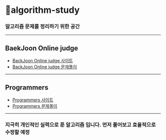 # 🔐algorithm-study
### 알고리즘 문제를 정리하기 위한 공간 
----------------------------------------
## BaekJoon Online judge
- [BackJoon Online judge 사이트](https://www.acmicpc.net/)
- [BackJoon Online judge 문제풀이](https://github.com/pjt-tech/algorithm-study/tree/master/BaekJoon)

----------------------------------------
## Programmers
- [Programmers 사이트](https://programmers.co.kr/)
- [Programmers 문제풀이](https://github.com/pjt-tech/algorithm-study/tree/master/Programmers) 

----------------------------------------
### 지극히 개인적인 실력으로 푼 알고리즘 입니다. 먼저 풀어보고 효율적으로 수정할 예정
